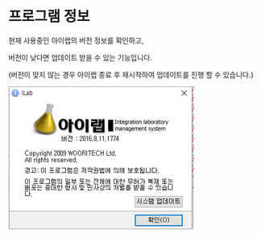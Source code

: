 # 프로그램 정보

현재 사용중인 아이랩의 버전 정보를 확인하고,

버전이 낮다면 업데이트 받을 수 있는 기능입니다.

\(버전이 맞지 않는 경우 아이랩 종료 후 재시작하여 업데이트를 진행 할 수 있습니다.\)

![](../.gitbook/assets/026%20%282%29.png)

